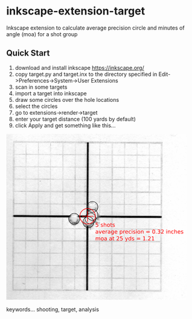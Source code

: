 # inkscape-extension-target
Inkscape extension to calculate average precision circle and minutes of angle (moa) for a shot group

Quick Start
-----------
1. download and install inkscape https://inkscape.org/
2. copy target.py and target.inx to the directory specified in Edit->Preferences->System->User Extensions
3. scan in some targets
4. import a target into inkscape
5. draw some circles over the hole locations
6. select the circles
7. go to extensions->render->target
8. enter your target distance (100 yards by default)
9. click Apply and get something like this...

![alt text](target.png "Sample target")

keywords... shooting, target, analysis

